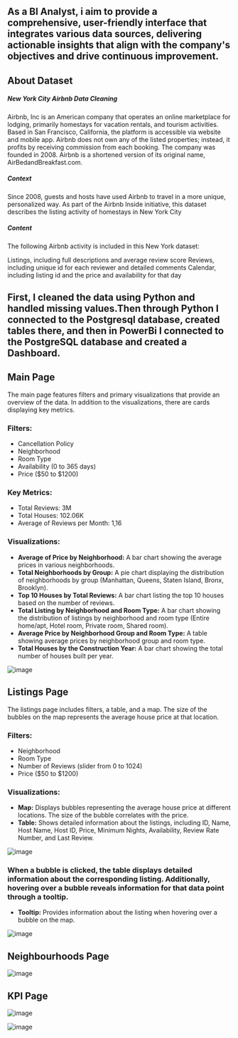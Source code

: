 ## As a BI Analyst, i aim to provide a comprehensive, user-friendly interface that integrates various data sources, delivering actionable insights that align with the company's objectives and drive continuous improvement.


## About Dataset
##### New York City Airbnb Data Cleaning

Airbnb, Inc is an American company that operates an online marketplace for lodging, primarily homestays for vacation rentals, and tourism activities. Based in San Francisco, California, the platform is accessible via website and mobile app. Airbnb does not own any of the listed properties; instead, it profits by receiving commission from each booking. The company was founded in 2008. Airbnb is a shortened version of its original name, AirBedandBreakfast.com.


##### Context

Since 2008, guests and hosts have used Airbnb to travel in a more unique, personalized way. As part of the Airbnb Inside initiative, this dataset describes the listing activity of homestays in New York City

##### Content

The following Airbnb activity is included in this New York dataset:

Listings, including full descriptions and average review score Reviews, including unique id for each reviewer and detailed comments Calendar, including listing id and the price and availability for that day


## First, I cleaned the data using Python and handled missing values.Then through Python I connected to the Postgresql database, created tables there, and then in PowerBi I connected to the PostgreSQL database and created a Dashboard.

## Main Page
The main page features filters and primary visualizations that provide an overview of the data. In addition to the visualizations, there are cards displaying key metrics.

### Filters:

* Cancellation Policy
* Neighborhood
* Room Type
* Availability (0 to 365 days)
* Price ($50 to $1200)
### Key Metrics:

* Total Reviews: 3M
* Total Houses: 102.06K
* Average of Reviews per Month: 1,16
### Visualizations:

* __Average of Price by Neighborhood:__  A bar chart showing the average prices in various neighborhoods.
* __Total Neighborhoods by Group:__ A pie chart displaying the distribution of neighborhoods by group (Manhattan, Queens, Staten Island, Bronx, Brooklyn).
* __Top 10 Houses by Total Reviews:__ A bar chart listing the top 10 houses based on the number of reviews.
* __Total Listing by Neighborhood and Room Type:__ A bar chart showing the distribution of listings by neighborhood and room type (Entire home/apt, Hotel room, Private room, Shared room).
* __Average Price by Neighborhood Group and Room Type:__ A table showing average prices by neighborhood group and room type.
* __Total Houses by the Construction Year:__ A bar chart showing the total number of houses built per year.

![image](https://github.com/user-attachments/assets/5e76a76c-e5b0-4c44-8a81-8b5b5f2d6b84)

## Listings Page
The listings page includes filters, a table, and a map. The size of the bubbles on the map represents the average house price at that location.

### Filters:

* Neighborhood
* Room Type
* Number of Reviews (slider from 0 to 1024)
* Price ($50 to $1200)

### Visualizations:

* __Map:__ Displays bubbles representing the average house price at different locations. The size of the bubble correlates with the price.
* __Table:__ Shows detailed information about the listings, including ID, Name, Host Name, Host ID, Price, Minimum Nights, Availability, Review Rate Number, and Last Review.

![image](https://github.com/user-attachments/assets/a1557bb3-22ee-4181-83b8-ae279db3daf2)

### When a bubble is clicked, the table displays detailed information about the corresponding listing. Additionally, hovering over a bubble reveals information for that data point through a tooltip.

* __Tooltip:__ Provides information about the listing when hovering over a bubble on the map.

![image](https://github.com/user-attachments/assets/1adfe1bf-6b0f-4ffb-97a2-a49d6d55324e)

## Neighbourhoods Page
![image](https://github.com/user-attachments/assets/92578c64-546f-4701-bd0b-07ed307c5e97)


## KPI Page
![image](https://github.com/user-attachments/assets/b38bc158-4dc1-42c3-b99a-376f9a860eac)

![image](https://github.com/user-attachments/assets/fc60c134-3b39-4a31-b4e8-b114cbdce0f1)
